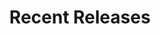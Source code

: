---
layout: playlist
title: "Recent Releases"
startDate: 2024
endDate: under development
songs: [
    vinyl-trap,
    scars,
    soul-rhodes,
    codes-vocal,
    hey,
    worlds-collide,
    hookdrop
]
---